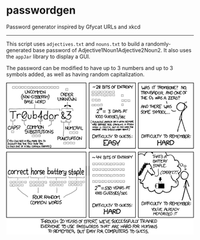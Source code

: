 # passwordgen
Password generator inspired by Gfycat URLs and xkcd

---

This script uses `adjectives.txt` and `nouns.txt` to build a randomly-generated base password of Adjective1Noun1Adjective2Noun2. It also uses the `appJar` library to display a GUI.

The password can be modified to have up to 3 numbers and up to 3 symbols added, as well as having random capitalization.

![xkcd](https://github.com/alexkenan/passwordgen/blob/master/password_strength.png)
